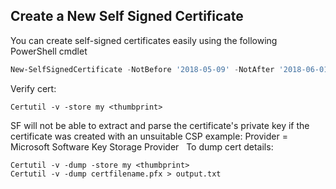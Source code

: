 ## Create a New Self Signed Certificate

You can create self-signed certificates easily using the following PowerShell cmdlet

```PowerShell
New-SelfSignedCertificate -NotBefore '2018-05-09' -NotAfter '2018-06-01' -DnsName www.domain-name.eastus.cloudapp.azure.com -CertStoreLocation Cert:\LocalMachine\My -Provider "Microsoft Strong Cryptographic Provider" -KeyExportPolicy ExportableEncrypted
```

Verify cert:
```Batch
Certutil -v -store my <thumbprint>
```

SF will not be able to extract and parse the certificate's private key if the certificate was created with an unsuitable CSP 
example:
	Provider = Microsoft Software Key Storage Provider
 
To dump cert details:
```Batch
Certutil -v -dump -store my <thumbprint>
Certutil -v -dump certfilename.pfx > output.txt
```